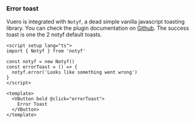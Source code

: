 ### Error toast

Vuero is integrated with `Notyf`, a dead simple vanilla javascript
toasting library. You can check the plugin documentation on
<a href="https://github.com/caroso1222/notyf" target="_blank">Github</a>.
The success toast is one the 2 notyf default toasts.

<!--code-->

```vue
<script setup lang="ts">
import { Notyf } from 'notyf'

const notyf = new Notyf()
const errorToast = () => {
  notyf.error('Looks like something went wrong')
}
</script>

<template>
  <VButton bold @click="errorToast">
    Error Toast
  </VButton>
</template>
```

<!--/code-->

